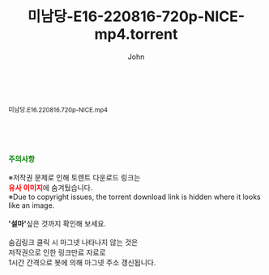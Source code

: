 ﻿---
layout: post
title:  "미남당-E16-220816-720p-NICE-mp4.torrent"
author: John
categories: [ 드라마 ]
tags: [  ]
image:  
description: "미남당-E16-220816-720p-NICE-mp4 torrent 정보 공유"
toc: true
toc_sticky: true
---

<br>
<div class="view-img">
<a class="view_image" href="http://torrentmobile62.com/bbs/view_image.php?fn=%2Fdata%2Ffile%2Fdrama%2F3735183265_nYqOxQjG_ff6fd66eb5fb1531ec9bdf7f1128cfaf872139f7.jpg" target="_blank"><img alt="" class="img-tag" content="http://torrentmobile62.com/data/file/drama/3735183265_nYqOxQjG_ff6fd66eb5fb1531ec9bdf7f1128cfaf872139f7.jpg" itemprop="image" src="http://torrentmobile62.com/data/file/drama/3735183265_nYqOxQjG_ff6fd66eb5fb1531ec9bdf7f1128cfaf872139f7.jpg"/></a></div><div class="view-content" itemprop="description">
<p><span style="font-size:12px;">미남당.E16.220816.720p-NICE.mp4</span> </p> </div>
    
<br><br><br>
<p data-ke-size="size16"><b><span style="color: green;">주의사항</span></b><br /><br />※저작권 문제로 인해 토렌트 다운로드 링크는<br /><b><span style="color: red;">유사 이미지</span></b>에 숨겨뒀습니다.<br />※Due to copyright issues, the torrent download link is hidden where it looks like an image.<br /><br /><b>'설마'</b>싶은 것까지 확인해 보세요.<br /><br />숨김링크 클릭 시 마그넷 나타나지 않는 것은<br />저작권으로 인한 링크만료 자료로<br />1시간 간격으로 봇에 의해 마그넷 주소 갱신됩니다.</p>
